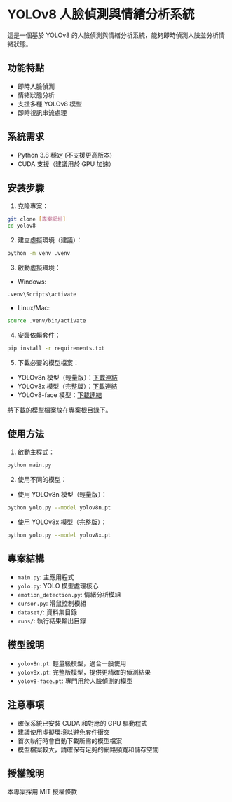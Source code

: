 # YOLOv8 人臉偵測與情緒分析系統

這是一個基於 YOLOv8 的人臉偵測與情緒分析系統，能夠即時偵測人臉並分析情緒狀態。

## 功能特點

- 即時人臉偵測
- 情緒狀態分析
- 支援多種 YOLOv8 模型
- 即時視訊串流處理

## 系統需求

- Python 3.8 穩定 (不支援更高版本)
- CUDA 支援（建議用於 GPU 加速）

## 安裝步驟

1. 克隆專案：
```bash
git clone [專案網址]
cd yolov8
```

2. 建立虛擬環境（建議）：
```bash
python -m venv .venv
```

3. 啟動虛擬環境：
- Windows:
```bash
.venv\Scripts\activate
```
- Linux/Mac:
```bash
source .venv/bin/activate
```

4. 安裝依賴套件：
```bash
pip install -r requirements.txt
```

5. 下載必要的模型檔案：
- YOLOv8n 模型（輕量版）：[下載連結](https://github.com/ultralytics/assets/releases/download/v0.0.0/yolov8n.pt)
- YOLOv8x 模型（完整版）：[下載連結](https://github.com/ultralytics/assets/releases/download/v0.0.0/yolov8x.pt)
- YOLOv8-face 模型：[下載連結](https://github.com/kanosawa/yolov8-face/releases/download/v0.0.0/yolov8-face.pt)

將下載的模型檔案放在專案根目錄下。

## 使用方法

1. 啟動主程式：
```bash
python main.py
```

2. 使用不同的模型：
- 使用 YOLOv8n 模型（輕量版）：
```bash
python yolo.py --model yolov8n.pt
```
- 使用 YOLOv8x 模型（完整版）：
```bash
python yolo.py --model yolov8x.pt
```

## 專案結構

- `main.py`: 主應用程式
- `yolo.py`: YOLO 模型處理核心
- `emotion_detection.py`: 情緒分析模組
- `cursor.py`: 滑鼠控制模組
- `dataset/`: 資料集目錄
- `runs/`: 執行結果輸出目錄

## 模型說明

- `yolov8n.pt`: 輕量級模型，適合一般使用
- `yolov8x.pt`: 完整版模型，提供更精確的偵測結果
- `yolov8-face.pt`: 專門用於人臉偵測的模型

## 注意事項

- 確保系統已安裝 CUDA 和對應的 GPU 驅動程式
- 建議使用虛擬環境以避免套件衝突
- 首次執行時會自動下載所需的模型檔案
- 模型檔案較大，請確保有足夠的網路頻寬和儲存空間

## 授權說明

本專案採用 MIT 授權條款
 
